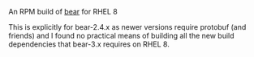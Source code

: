 An RPM build of [bear](https://github.com/rizsotto/Bear) for RHEL 8

This is explicitly for bear-2.4.x as newer versions require protobuf
(and friends) and I found no practical means of building all the new
build dependencies that bear-3.x requires on RHEL 8.
